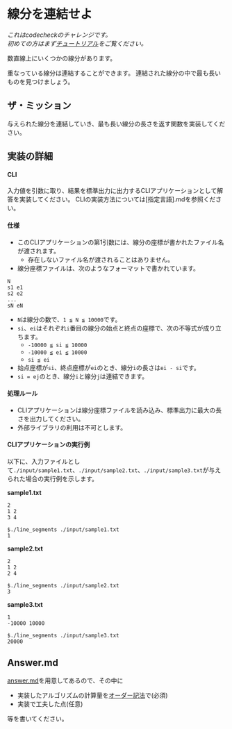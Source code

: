 # 線分を連結せよ

*これはcodecheckのチャレンジです。  
初めての方はまず[チュートリアル](https://app.code-check.io/orgs/codecheck/challenges/77)をご覧ください。*

数直線上にいくつかの線分があります。

重なっている線分は連結することができます。
連結された線分の中で最も長いものを見つけましょう。

## ザ・ミッション
与えられた線分を連結していき、最も長い線分の長さを返す関数を実装してください。

## 実装の詳細
#### CLI
入力値を引数に取り、結果を標準出力に出力するCLIアプリケーションとして解答を実装してください。
CLIの実装方法については[指定言語].mdを参照ください。

#### 仕様
- このCLIアプリケーションの第1引数には、線分の座標が書かれたファイル名が渡されます。
  - 存在しないファイル名が渡されることはありません。
- 線分座標ファイルは、次のようなフォーマットで書かれています。

```
N
s1 e1
s2 e2
...
sN eN
```
- `N`は線分の数で、`1 ≦ N ≦ 10000`です。
- `si`、`ei`はそれぞれ`i`番目の線分の始点と終点の座標で、次の不等式が成り立ちます。
  - `-10000 ≦ si ≦ 10000`
  - `-10000 ≦ ei ≦ 10000`
  - `si ≦ ei`
- 始点座標が`si`、終点座標が`ei`のとき、線分`i`の長さは`ei - si`です。
- `si = ej`のとき、線分`i`と線分`j`は連結できます。

#### 処理ルール
- CLIアプリケーションは線分座標ファイルを読み込み、標準出力に最大の長さを出力してください。
- 外部ライブラリの利用は不可とします。

#### CLIアプリケーションの実行例
以下に、入力ファイルとして`./input/sample1.txt`、`./input/sample2.txt`、`./input/sample3.txt`が与えられた場合の実行例を示します。

**sample1.txt**
```
2
1 2
3 4
```
```shell
$./line_segments ./input/sample1.txt
1
```

**sample2.txt**
```
2
1 2
2 4
```
```shell
$./line_segments ./input/sample2.txt
3
```

**sample3.txt**
```
1
-10000 10000
```
```shell
$./line_segments ./input/sample3.txt
20000
```

## Answer.md
[answer.md](./answer.md)を用意してあるので、その中に

- 実装したアルゴリズムの計算量を[オーダー記法](https://ja.wikipedia.org/wiki/%E3%83%A9%E3%83%B3%E3%83%80%E3%82%A6%E3%81%AE%E8%A8%98%E5%8F%B7#%E4%B8%80%E8%88%AC%E7%9A%84%E3%81%AA%E3%82%AA%E3%83%BC%E3%83%80%E3%83%BC)で(必須)
- 実装で工夫した点(任意)


等を書いてください。
